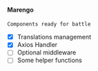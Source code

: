 #### Marengo
`Components ready for battle`

- [x] Translations management
- [x] Axios Handler
- [ ] Optional middleware
- [ ] Some helper functions
